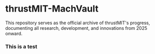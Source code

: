 # thrustMIT-MachVault
This repository serves as the official archive of thrustMIT's progress, documenting all research, development, and innovations from 2025 onward.

### This is a test